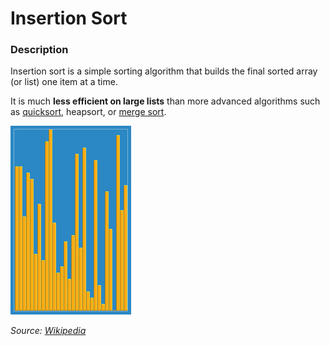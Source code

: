 # Insertion Sort

### Description
Insertion sort is a simple sorting algorithm that builds the final sorted array (or list) one item at a time.

It is much **less efficient on large lists** than more advanced algorithms such as [quicksort](../quicksort/), heapsort, or [merge sort](../mergesort/).

![Insertion Sort Simulation](insertion-example.gif)

_Source: [Wikipedia](https://en.wikipedia.org/wiki/Insertion_sort)_
